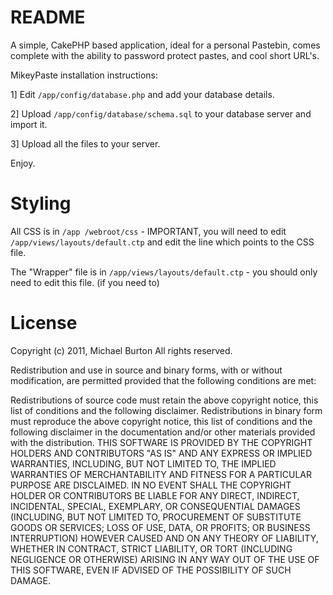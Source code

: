 # README #

A simple, CakePHP based application, ideal for a personal Pastebin, comes complete with the ability to password protect pastes, and cool short URL's.

MikeyPaste installation instructions:

1] Edit  ```/app/config/database.php``` and add your database details.

2] Upload ```/app/config/database/schema.sql``` to your database server and import it.

3] Upload all the files to your server.


Enjoy.

# Styling #

All CSS is in ```/app /webroot/css``` - IMPORTANT, you will need to edit ```/app/views/layouts/default.ctp``` and edit the line which points to the CSS file.

The "Wrapper" file is in ```/app/views/layouts/default.ctp``` - you should only need to edit this file. (if you need to)

# License #

Copyright (c) 2011, Michael Burton
All rights reserved.

Redistribution and use in source and binary forms, with or without modification, are permitted provided that the following conditions are met:

Redistributions of source code must retain the above copyright notice, this list of conditions and the following disclaimer.
Redistributions in binary form must reproduce the above copyright notice, this list of conditions and the following disclaimer in the documentation and/or other materials provided with the distribution.
THIS SOFTWARE IS PROVIDED BY THE COPYRIGHT HOLDERS AND CONTRIBUTORS "AS IS" AND ANY EXPRESS OR IMPLIED WARRANTIES, INCLUDING, BUT NOT LIMITED TO, THE IMPLIED WARRANTIES OF MERCHANTABILITY AND FITNESS FOR A PARTICULAR PURPOSE ARE DISCLAIMED. IN NO EVENT SHALL THE COPYRIGHT HOLDER OR CONTRIBUTORS BE LIABLE FOR ANY DIRECT, INDIRECT, INCIDENTAL, SPECIAL, EXEMPLARY, OR CONSEQUENTIAL DAMAGES (INCLUDING, BUT NOT LIMITED TO, PROCUREMENT OF SUBSTITUTE GOODS OR SERVICES; LOSS OF USE, DATA, OR PROFITS; OR BUSINESS INTERRUPTION) HOWEVER CAUSED AND ON ANY THEORY OF LIABILITY, WHETHER IN CONTRACT, STRICT LIABILITY, OR TORT (INCLUDING NEGLIGENCE OR OTHERWISE) ARISING IN ANY WAY OUT OF THE USE OF THIS SOFTWARE, EVEN IF ADVISED OF THE POSSIBILITY OF SUCH DAMAGE.